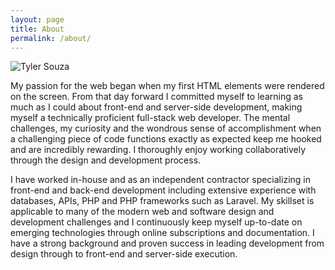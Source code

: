 ```yaml
---
layout: page
title: About
permalink: /about/
---
```


![Tyler Souza](/assets/flores.jpg)

My passion for the web began when my first HTML elements were rendered on the screen. From that day forward I committed myself to learning as much as I could about front-end and server-side development, making myself a technically proficient full-stack web developer. The mental challenges, my curiosity and the wondrous sense of accomplishment when a challenging piece of code functions exactly as expected keep me hooked and are incredibly rewarding. I thoroughly enjoy working collaboratively through the design and development process.

I have worked in-house and as an independent contractor specializing in front-end and back-end development including extensive experience with databases, APIs, PHP and PHP frameworks such as Laravel. My skillset is applicable to many of the modern web and software design and development challenges and I continuously keep myself up-to-date on emerging technologies through online subscriptions and documentation. I have a strong background and proven success in leading development from design through to front-end and server-side execution.
